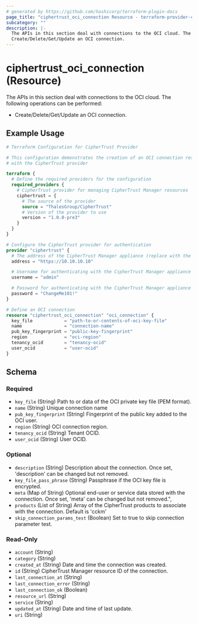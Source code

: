 ```yaml
---
# generated by https://github.com/hashicorp/terraform-plugin-docs
page_title: "ciphertrust_oci_connection Resource - terraform-provider-ciphertrust"
subcategory: ""
description: |-
  The APIs in this section deal with connections to the OCI cloud. The following operations can be performed:
  Create/Delete/Get/Update an OCI connection.
---
```


# ciphertrust_oci_connection (Resource)

The APIs in this section deal with connections to the OCI cloud. The following operations can be performed:
* Create/Delete/Get/Update an OCI connection.

## Example Usage

```terraform
# Terraform Configuration for CipherTrust Provider

# This configuration demonstrates the creation of an OCI connection resource
# with the CipherTrust provider

terraform {
  # Define the required providers for the configuration
  required_providers {
    # CipherTrust provider for managing CipherTrust Manager resources
    ciphertrust = {
      # The source of the provider
      source = "ThalesGroup/CipherTrust"
      # Version of the provider to use
      version = "1.0.0-pre3"
    }
  }
}

# Configure the CipherTrust provider for authentication
provider "ciphertrust" {
  # The address of the CipherTrust Manager appliance (replace with the actual address)
  address = "https://10.10.10.10"

  # Username for authenticating with the CipherTrust Manager appliance
  username = "admin"

  # Password for authenticating with the CipherTrust Manager appliance
  password = "ChangeMe101!"
}

# Define an OCI connection
resource "ciphertrust_oci_connection" "oci_connection" {
  key_file            = "path-to-or-contents-of-oci-key-file"
  name                = "connection-name"
  pub_key_fingerprint = "public-key-fingerprint"
  region              = "oci-region"
  tenancy_ocid        = "tenancy-ocid"
  user_ocid           = "user-ocid"
}
```

<!-- schema generated by tfplugindocs -->
## Schema

### Required

- `key_file` (String) Path to or data of the OCI private key file (PEM format).
- `name` (String) Unique connection name
- `pub_key_fingerprint` (String) Fingerprint of the public key added to the OCI user.
- `region` (String) OCI connection region.
- `tenancy_ocid` (String) Tenant OCID.
- `user_ocid` (String) User OCID.

### Optional

- `description` (String) Description about the connection. Once set, 'description' can be changed but not removed.
- `key_file_pass_phrase` (String) Passphrase if the OCI key file is encrypted.
- `meta` (Map of String) Optional end-user or service data stored with the connection. Once set, 'meta' can be changed but not removed.",
- `products` (List of String) Array of the CipherTrust products to associate with the connection. Default is 'cckm'
- `skip_connection_params_test` (Boolean) Set to true to skip connection parameter test.

### Read-Only

- `account` (String)
- `category` (String)
- `created_at` (String) Date and time the connection was created.
- `id` (String) CipherTrust Manager resource ID of the connection.
- `last_connection_at` (String)
- `last_connection_error` (String)
- `last_connection_ok` (Boolean)
- `resource_url` (String)
- `service` (String)
- `updated_at` (String) Date and time of last update.
- `uri` (String)
